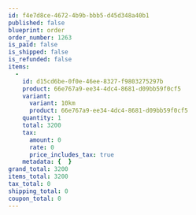 ```yaml
---
id: f4e7d8ce-4672-4b9b-bbb5-d45d348a40b1
published: false
blueprint: order
order_number: 1263
is_paid: false
is_shipped: false
is_refunded: false
items:
  -
    id: d15cd6be-0f0e-46ee-8327-f9803275297b
    product: 66e767a9-ee34-4dc4-8681-d09bb59f0cf5
    variant:
      variant: 10km
      product: 66e767a9-ee34-4dc4-8681-d09bb59f0cf5
    quantity: 1
    total: 3200
    tax:
      amount: 0
      rate: 0
      price_includes_tax: true
    metadata: {  }
grand_total: 3200
items_total: 3200
tax_total: 0
shipping_total: 0
coupon_total: 0
---
```

